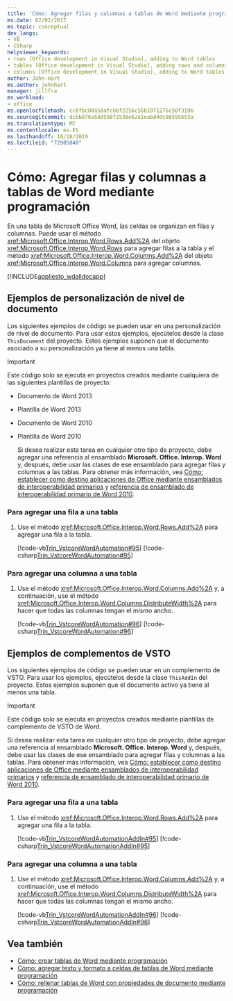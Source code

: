 ```yaml
---
title: 'Cómo: Agregar filas y columnas a tablas de Word mediante programación'
ms.date: 02/02/2017
ms.topic: conceptual
dev_langs:
- VB
- CSharp
helpviewer_keywords:
- rows [Office development in Visual Studio], adding to Word tables
- tables [Office development in Visual Studio], adding rows and columns
- columns [Office development in Visual Studio], adding to Word tables
author: John-Hart
ms.author: johnhart
manager: jillfra
ms.workload:
- office
ms.openlocfilehash: cc8fbc80a58afcb6f2256c56b1071276c50f319b
ms.sourcegitcommit: dcbb876a5dd598f2538e62e1eabd4dc98595b53a
ms.translationtype: MT
ms.contentlocale: es-ES
ms.lasthandoff: 10/28/2019
ms.locfileid: "72985840"
---
```

# <a name="how-to-programmatically-add-rows-and-columns-to-word-tables"></a>Cómo: Agregar filas y columnas a tablas de Word mediante programación
  En una tabla de Microsoft Office Word, las celdas se organizan en filas y columnas. Puede usar el método <xref:Microsoft.Office.Interop.Word.Rows.Add%2A> del objeto <xref:Microsoft.Office.Interop.Word.Rows> para agregar filas a la tabla y el método <xref:Microsoft.Office.Interop.Word.Columns.Add%2A> del objeto <xref:Microsoft.Office.Interop.Word.Columns> para agregar columnas.

 [!INCLUDE[appliesto_wdalldocapp](includes/appliesto-wdalldocapp-md.md)]

## <a name="document-level-customization-examples"></a>Ejemplos de personalización de nivel de documento
 Los siguientes ejemplos de código se pueden usar en una personalización de nivel de documento. Para usar estos ejemplos, ejecútelos desde la clase `ThisDocument` del proyecto. Estos ejemplos suponen que el documento asociado a su personalización ya tiene al menos una tabla.

> [!IMPORTANT]
> Este código solo se ejecuta en proyectos creados mediante cualquiera de las siguientes plantillas de proyecto:
>
> - Documento de Word 2013
> - Plantilla de Word 2013
> - Documento de Word 2010
> - Plantilla de Word 2010
>
>   Si desea realizar esta tarea en cualquier otro tipo de proyecto, debe agregar una referencia al ensamblado **Microsoft. Office. Interop. Word** y, después, debe usar las clases de ese ensamblado para agregar filas y columnas a las tablas. Para obtener más información, vea [Cómo: establecer como destino aplicaciones de Office mediante ensamblados de interoperabilidad primarios](how-to-target-office-applications-through-primary-interop-assemblies.md) y [referencia de ensamblado de interoperabilidad primario de Word 2010](office-primary-interop-assemblies.md).

### <a name="to-add-a-row-to-a-table"></a>Para agregar una fila a una tabla

1. Use el método <xref:Microsoft.Office.Interop.Word.Rows.Add%2A> para agregar una fila a la tabla.

     [!code-vb[Trin_VstcoreWordAutomation#95](codesnippet/VisualBasic/Trin_VstcoreWordAutomationVB/ThisDocument.vb#95)]
     [!code-csharp[Trin_VstcoreWordAutomation#95](codesnippet/CSharp/Trin_VstcoreWordAutomationCS/ThisDocument.cs#95)]

### <a name="to-add-a-column-to-a-table"></a>Para agregar una columna a una tabla

1. Use el método <xref:Microsoft.Office.Interop.Word.Columns.Add%2A> y, a continuación, use el método <xref:Microsoft.Office.Interop.Word.Columns.DistributeWidth%2A> para hacer que todas las columnas tengan el mismo ancho.

     [!code-vb[Trin_VstcoreWordAutomation#96](codesnippet/VisualBasic/Trin_VstcoreWordAutomationVB/ThisDocument.vb#96)]
     [!code-csharp[Trin_VstcoreWordAutomation#96](codesnippet/CSharp/Trin_VstcoreWordAutomationCS/ThisDocument.cs#96)]

## <a name="vsto-add-in-examples"></a>Ejemplos de complementos de VSTO
 Los siguientes ejemplos de código se pueden usar en un complemento de VSTO. Para usar los ejemplos, ejecútelos desde la clase `ThisAddIn` del proyecto. Estos ejemplos suponen que el documento activo ya tiene al menos una tabla.

> [!IMPORTANT]
> Este código solo se ejecuta en proyectos creados mediante plantillas de complemento de VSTO de Word.
>
> Si desea realizar esta tarea en cualquier otro tipo de proyecto, debe agregar una referencia al ensamblado **Microsoft. Office. Interop. Word** y, después, debe usar las clases de ese ensamblado para agregar filas y columnas a las tablas. Para obtener más información, vea [Cómo: establecer como destino aplicaciones de Office mediante ensamblados de interoperabilidad primarios](how-to-target-office-applications-through-primary-interop-assemblies.md) y [referencia de ensamblado de interoperabilidad primario de Word 2010](office-primary-interop-assemblies.md).

### <a name="to-add-a-row-to-a-table"></a>Para agregar una fila a una tabla

1. Use el método <xref:Microsoft.Office.Interop.Word.Rows.Add%2A> para agregar una fila a la tabla.

     [!code-vb[Trin_VstcoreWordAutomationAddIn#95](codesnippet/VisualBasic/Trin_VstcoreWordAutomationAddIn/ThisAddIn.vb#95)]
     [!code-csharp[Trin_VstcoreWordAutomationAddIn#95](codesnippet/CSharp/Trin_VstcoreWordAutomationAddIn/ThisAddIn.cs#95)]

### <a name="to-add-a-column-to-a-table"></a>Para agregar una columna a una tabla

1. Use el método <xref:Microsoft.Office.Interop.Word.Columns.Add%2A> y, a continuación, use el método <xref:Microsoft.Office.Interop.Word.Columns.DistributeWidth%2A> para hacer que todas las columnas tengan el mismo ancho.

     [!code-vb[Trin_VstcoreWordAutomationAddIn#96](codesnippet/VisualBasic/Trin_VstcoreWordAutomationAddIn/ThisAddIn.vb#96)]
     [!code-csharp[Trin_VstcoreWordAutomationAddIn#96](codesnippet/CSharp/Trin_VstcoreWordAutomationAddIn/ThisAddIn.cs#96)]

## <a name="see-also"></a>Vea también
- [Cómo: crear tablas de Word mediante programación](how-to-programmatically-create-word-tables.md)
- [Cómo: agregar texto y formato a celdas de tablas de Word mediante programación](how-to-programmatically-add-text-and-formatting-to-cells-in-word-tables.md)
- [Cómo: rellenar tablas de Word con propiedades de documento mediante programación](how-to-programmatically-populate-word-tables-with-document-properties.md)
